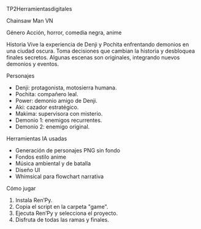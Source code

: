 TP2Herramientasdigitales

Chainsaw Man VN

Género
Acción, horror, comedia negra, anime

Historia
Vive la experiencia de Denji y Pochita enfrentando demonios en una ciudad oscura. Toma decisiones que cambian la historia y desbloquea finales secretos. Algunas escenas son originales, integrando nuevos demonios y eventos.

 Personajes
- Denji: protagonista, motosierra humana.
- Pochita: compañero leal.
- Power: demonio amigo de Denji.
- Aki: cazador estratégico.
- Makima: supervisora con misterio.
- Demonio 1: enemigos recurrentes.
- Demonio 2: enemigo original.

 Herramientas IA usadas
- Generación de personajes PNG sin fondo
- Fondos estilo anime
- Música ambiental y de batalla
- Diseño UI
- Whimsical para flowchart narrativa

 Cómo jugar
1. Instala Ren’Py.
2. Copia el script en la carpeta "game".
3. Ejecuta Ren’Py y selecciona el proyecto.
4. Disfruta de todas las ramas y finales.
